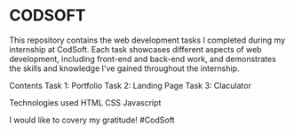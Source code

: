# CODSOFT
This repository contains the web development tasks I completed during my internship at CodSoft. Each task showcases different aspects of web development, including front-end and back-end work, and demonstrates the skills and knowledge I've gained throughout the internship.

Contents
Task 1: Portfolio
Task 2: Landing Page
Task 3: Claculator

Technologies used
HTML
CSS
Javascript

I would like to covery my gratitude! #CodSoft

